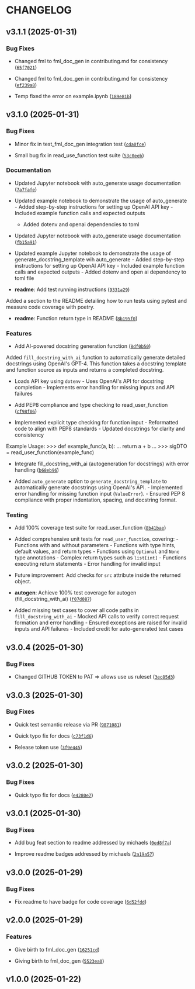 # CHANGELOG


## v3.1.1 (2025-01-31)

### Bug Fixes

- Changed fml to fml_doc_gen in contributing.md for consistency
  ([`65f7021`](https://github.com/UBC-MDS/fml_doc_gen/commit/65f7021ba640ff2c9e430daa176b75762a67a44e))

- Changed fml to fml_doc_gen in contributing.md for consistency
  ([`ef239a8`](https://github.com/UBC-MDS/fml_doc_gen/commit/ef239a80b4e46c4f456a77ae3ab174bbfcec3997))

- Temp fixed the error on example.ipynb
  ([`189e81b`](https://github.com/UBC-MDS/fml_doc_gen/commit/189e81bb4f792b1131f14921fb6c0000207485c0))


## v3.1.0 (2025-01-31)

### Bug Fixes

- Minor fix in test_fml_doc_gen integration test
  ([`cda0fce`](https://github.com/UBC-MDS/fml_doc_gen/commit/cda0fceec667a15b4a6959469fcacfa8593a7101))

- Small bug fix in read_use_function test suite
  ([`53c0eeb`](https://github.com/UBC-MDS/fml_doc_gen/commit/53c0eebfe5db1cf7f5a1e1e40f9d62d178eba17e))

### Documentation

- Updated Jupyter notebook with auto_generate usage documentation
  ([`7a7fafe`](https://github.com/UBC-MDS/fml_doc_gen/commit/7a7fafe494b76e0011a3483f007d11478e6d7deb))

- Updated example notebook to demonstrate the usage of auto_generate - Added step-by-step
  instructions for setting up OpenAI API key - Included example function calls and expected outputs
  - Added dotenv and openai dependencies to toml

- Updated Jupyter notebook with auto_generate usage documentation
  ([`fb15a91`](https://github.com/UBC-MDS/fml_doc_gen/commit/fb15a915929fc13df0661c8007f1a95fa95a86a2))

- Updated example Jupyter notebook to demonstrate the usage of generate_docstring_template wih
  auto_generate - Added step-by-step instructions for setting up OpenAI API key - Included example
  function calls and expected outputs - Added dotenv and open ai dependency to toml file

- **readme**: Add test running instructions
  ([`9331a29`](https://github.com/UBC-MDS/fml_doc_gen/commit/9331a29e72c580b85cd670a685da90a369501aaf))

Added a section to the README detailing how to run tests using pytest and measure code coverage with
  poetry.

- **readme**: Function return type in README
  ([`8b195f0`](https://github.com/UBC-MDS/fml_doc_gen/commit/8b195f0477c885deb6b34b953553c372c8a2fd42))

### Features

- Add AI-powered docstring generation function
  ([`8df0b50`](https://github.com/UBC-MDS/fml_doc_gen/commit/8df0b50d426b534ed241485658caf6976f7bbff1))

Added `fill_docstring_with_ai` function to automatically generate detailed docstrings using OpenAI's
  GPT-4. This function takes a docstring template and function source as inputs and returns a
  completed docstring.

- Loads API key using `dotenv` - Uses OpenAI's API for docstring completion - Implements error
  handling for missing inputs and API failures

- Add PEP8 compliance and type checking to read_user_function
  ([`cf98f06`](https://github.com/UBC-MDS/fml_doc_gen/commit/cf98f061f96a7f471ebf93de32b807ce898a4245))

- Implemented explicit type checking for function input - Reformatted code to align with PEP8
  standards - Updated docstrings for clarity and consistency

Example Usage: >>> def example_func(a, b): ... return a + b ... >>> sigDTO =
  read_user_function(example_func)

- Integrate fill_docstring_with_ai (autogeneration for docstrings) with error handling
  ([`b68eb96`](https://github.com/UBC-MDS/fml_doc_gen/commit/b68eb96977a51b02c4b8b447cf95966d73bb5f89))

- Added `auto_generate` option to `generate_docstring_template` to automatically generate docstrings
  using OpenAI's API. - Implemented error handling for missing function input (`ValueError`). -
  Ensured PEP 8 compliance with proper indentation, spacing, and docstring format.

### Testing

- Add 100% coverage test suite for read_user_function
  ([`8b41bae`](https://github.com/UBC-MDS/fml_doc_gen/commit/8b41baec5e722a9757a6e2390387f90fbe92b3d2))

- Added comprehensive unit tests for `read_user_function`, covering: - Functions with and without
  parameters - Functions with type hints, default values, and return types - Functions using
  `Optional` and `None` type annotations - Complex return types such as `list[int]` - Functions
  executing return statements - Error handling for invalid input

- Future improvement: Add checks for `src` attribute inside the returned object.

- **autogen**: Achieve 100% test coverage for autogen (fill_docstring_with_ai)
  ([`f07d087`](https://github.com/UBC-MDS/fml_doc_gen/commit/f07d087d872fb87c26c2ad4ddcaddfb0adca32d2))

- Added missing test cases to cover all code paths in `fill_docstring_with_ai` - Mocked API calls to
  verify correct request formation and error handling - Ensured exceptions are raised for invalid
  inputs and API failures - Included credit for auto-generated test cases


## v3.0.4 (2025-01-30)

### Bug Fixes

- Changed GITHUB TOKEN to PAT => allows use us ruleset
  ([`3ec85d3`](https://github.com/UBC-MDS/fml_doc_gen/commit/3ec85d3b1144325b6109f41249f92236a9662412))


## v3.0.3 (2025-01-30)

### Bug Fixes

- Quick test semantic release via PR
  ([`9871081`](https://github.com/UBC-MDS/fml_doc_gen/commit/9871081492f7775ffdda9aec51d67f38fdce70b4))

- Quick typo fix for docs
  ([`c73f1d6`](https://github.com/UBC-MDS/fml_doc_gen/commit/c73f1d6d5f626d9c1f3f82928e38966e200a7811))

- Release token use
  ([`3f9e445`](https://github.com/UBC-MDS/fml_doc_gen/commit/3f9e4458428be1df92456d3fd7effc5cdd75cf7c))


## v3.0.2 (2025-01-30)

### Bug Fixes

- Quick typo fix for docs
  ([`e4280e7`](https://github.com/UBC-MDS/fml_doc_gen/commit/e4280e723d3bd424e50e069c143b6fbb5a9a43ed))


## v3.0.1 (2025-01-30)

### Bug Fixes

- Add bug feat section to readme addressed by michaels
  ([`0ed8f7a`](https://github.com/UBC-MDS/fml_doc_gen/commit/0ed8f7a2338df5633c5a9448cbedd7c49e2fe19a))

- Improve readme badges addressed by michaels
  ([`2a19a57`](https://github.com/UBC-MDS/fml_doc_gen/commit/2a19a574d355f1a3cfe6de9d2fdd5d63ae7e1f3d))


## v3.0.0 (2025-01-29)

### Bug Fixes

- Fix readme to have badge for code coverage
  ([`6d52fdd`](https://github.com/UBC-MDS/fml_doc_gen/commit/6d52fdd57778f2b33c9d4006b041d57ec9c17047))


## v2.0.0 (2025-01-29)

### Features

- Give birth to fml_doc_gen
  ([`16251cd`](https://github.com/UBC-MDS/fml_doc_gen/commit/16251cd7a22f6cfc9029bac93015260f982e53e4))

- Giving birth to fml_doc_gen
  ([`5523ea0`](https://github.com/UBC-MDS/fml_doc_gen/commit/5523ea005a0c1ee82d0e64a19c89ac4a4aab200f))


## v1.0.0 (2025-01-22)
